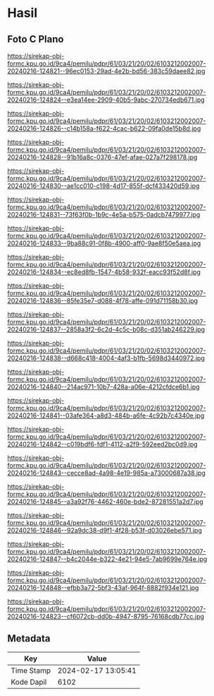 # Hasil

## Foto C Plano

https://sirekap-obj-formc.kpu.go.id/9ca4/pemilu/pdpr/61/03/21/20/02/6103212002007-20240216-124821--96ec0153-29ad-4e2b-bd56-383c59daee82.jpg

https://sirekap-obj-formc.kpu.go.id/9ca4/pemilu/pdpr/61/03/21/20/02/6103212002007-20240216-124824--e3ea14ee-2909-40b5-9abc-270734edb671.jpg

https://sirekap-obj-formc.kpu.go.id/9ca4/pemilu/pdpr/61/03/21/20/02/6103212002007-20240216-124826--c14b158a-f622-4cac-b622-09fa0de15b8d.jpg

https://sirekap-obj-formc.kpu.go.id/9ca4/pemilu/pdpr/61/03/21/20/02/6103212002007-20240216-124828--91b16a8c-0376-47ef-afae-027a7f298178.jpg

https://sirekap-obj-formc.kpu.go.id/9ca4/pemilu/pdpr/61/03/21/20/02/6103212002007-20240216-124830--ae1cc010-c198-4d17-855f-dcf433420d59.jpg

https://sirekap-obj-formc.kpu.go.id/9ca4/pemilu/pdpr/61/03/21/20/02/6103212002007-20240216-124831--73f63f0b-1b9c-4e5a-b575-0adcb7479977.jpg

https://sirekap-obj-formc.kpu.go.id/9ca4/pemilu/pdpr/61/03/21/20/02/6103212002007-20240216-124833--9ba88c91-0f8b-4900-aff0-9ae8f50e5aea.jpg

https://sirekap-obj-formc.kpu.go.id/9ca4/pemilu/pdpr/61/03/21/20/02/6103212002007-20240216-124834--ec8ed8fb-1547-4b58-932f-eacc93f52d8f.jpg

https://sirekap-obj-formc.kpu.go.id/9ca4/pemilu/pdpr/61/03/21/20/02/6103212002007-20240216-124836--85fe35e7-d088-4f78-affe-091d71158b30.jpg

https://sirekap-obj-formc.kpu.go.id/9ca4/pemilu/pdpr/61/03/21/20/02/6103212002007-20240216-124837--2858a3f2-6c2d-4c5c-b08c-d351ab246229.jpg

https://sirekap-obj-formc.kpu.go.id/9ca4/pemilu/pdpr/61/03/21/20/02/6103212002007-20240216-124838--d668c418-4004-4af3-b1fb-5698d3440972.jpg

https://sirekap-obj-formc.kpu.go.id/9ca4/pemilu/pdpr/61/03/21/20/02/6103212002007-20240216-124840--214ac971-10b7-428a-a06e-4212cfdce6b1.jpg

https://sirekap-obj-formc.kpu.go.id/9ca4/pemilu/pdpr/61/03/21/20/02/6103212002007-20240216-124841--03afe364-a8d3-484b-a6fe-4c92b7c4340e.jpg

https://sirekap-obj-formc.kpu.go.id/9ca4/pemilu/pdpr/61/03/21/20/02/6103212002007-20240216-124842--c019bdf6-fdf1-4112-a2f9-592eed2bc0d9.jpg

https://sirekap-obj-formc.kpu.go.id/9ca4/pemilu/pdpr/61/03/21/20/02/6103212002007-20240216-124843--cecce8ad-4a98-4e19-985a-a73000687a38.jpg

https://sirekap-obj-formc.kpu.go.id/9ca4/pemilu/pdpr/61/03/21/20/02/6103212002007-20240216-124845--a3a92f76-4462-460e-bde2-87281551a2d7.jpg

https://sirekap-obj-formc.kpu.go.id/9ca4/pemilu/pdpr/61/03/21/20/02/6103212002007-20240216-124846--92a9dc38-d9f1-4f28-b53f-d03026ebe571.jpg

https://sirekap-obj-formc.kpu.go.id/9ca4/pemilu/pdpr/61/03/21/20/02/6103212002007-20240216-124847--b4c2044e-b322-4e21-94e5-7ab9699e764e.jpg

https://sirekap-obj-formc.kpu.go.id/9ca4/pemilu/pdpr/61/03/21/20/02/6103212002007-20240216-124848--efbb3a72-5bf3-43af-964f-8882f934e121.jpg

https://sirekap-obj-formc.kpu.go.id/9ca4/pemilu/pdpr/61/03/21/20/02/6103212002007-20240216-124823--cf6072cb-dd0b-4947-8795-76168cdb77cc.jpg


## Metadata

| Key        | Value               |
| ---------- | ------------------- |
| Time Stamp | 2024-02-17 13:05:41 |
| Kode Dapil | 6102                |



